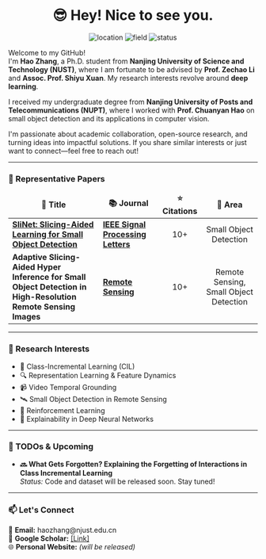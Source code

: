 <h1 align="center">😎 Hey! Nice to see you.</h1>

<p align="center">
  <img src="https://img.shields.io/badge/Location-Nanjing,%20China-blue" alt="location">
  <img src="https://img.shields.io/badge/Field-Deep%20Learning-red" alt="field">
  <img src="https://img.shields.io/badge/Status-Ph.D.%20Student-success" alt="status">
</p>

<p>
Welcome to my GitHub! </br>
I'm <b>Hao Zhang</b>, a Ph.D. student from <b>Nanjing University of Science and Technology (NUST)</b>, where I am fortunate to be advised by <b>Prof. Zechao Li</b> and <b>Assoc. Prof. Shiyu Xuan</b>. My research interests revolve around <b>deep learning</b>.

I received my undergraduate degree from <b>Nanjing University of Posts and Telecommunications (NUPT)</b>, where I worked with <b>Prof. Chuanyan Hao</b> on small object detection and its applications in computer vision.

I'm passionate about academic collaboration, open-source research, and turning ideas into impactful solutions. If you share similar interests or just want to connect—feel free to reach out!
</p>

---

<h3>📄 Representative Papers</h3>

<table>
  <thead align="center">
    <tr>
      <td><b>🎁 Title</b></td>
      <td><b>📚 Journal</b></td>
      <td><b>⭐ Citations</b></td>
      <td><b>🎯 Area</b></td>
    </tr>
  </thead>
  <tbody>
    <tr>
      <td>
        <a href="https://github.com/Gemini-wt/SliNet">
          <b>SliNet: Slicing-Aided Learning for Small Object Detection</b>
        </a>
      </td>
      <td>
        <a href="https://doi.org/10.1109/lsp.2024.3373261"><b>IEEE Signal Processing Letters</b></a>
      </td>
      <td align="center">10+</td>
      <td align="center">Small Object Detection</td>
    </tr>
    <tr>
      <td>
          <b>Adaptive Slicing-Aided Hyper Inference for Small Object Detection in High-Resolution Remote Sensing Images</b>
      </td>
      <td>
        <a href="https://www.mdpi.com/journal/remotesensing"><b>Remote Sensing</b></a>
      </td>
      <td align="center">10+</td>
      <td align="center">Remote Sensing, Small Object Detection</td>
    </tr>
  </tbody>
</table>

---

<h3>🧠 Research Interests</h3>

<ul>
  <li>🧩 Class-Incremental Learning (CIL)</li>
  <li>🔍 Representation Learning & Feature Dynamics</li>
  <li>📹 Video Temporal Grounding</li>
  <li>🛰️ Small Object Detection in Remote Sensing</li>
  <li>🤖 Reinforcement Learning</li>
  <li>🧠 Explainability in Deep Neural Networks</li>
</ul>

---

<h3>📝 TODOs & Upcoming</h3>

<ul>
  <li>
    <b>🔜 What Gets Forgotten? Explaining the Forgetting of Interactions in Class Incremental Learning</b><br>
    <i>Status:</i> Code and dataset will be released soon. Stay tuned!
  </li>
</ul>

---

<h3>📫 Let's Connect</h3>

<p>
  💼 <b>Email:</b> haozhang@njust.edu.cn <br>
  🔗 <b>Google Scholar:</b> <a href="https://scholar.google.com/citations?hl=zh-CN&user=O85nhYsAAAAJ&view_op=list_works&gmla=AH8HC4xoIkeXA0GmToFXzCflcNlTjU_Uuj3UGN0jnPnGJSTLjXlwtlXAEJy9hOrT_-Y3OEQUDKJOLKT-mRjzW6yyjYKUyQqdaAii5uihg8w">[Link]</a> <br>
  🌐 <b>Personal Website:</b> <i>(will be released)</i>
</p>

